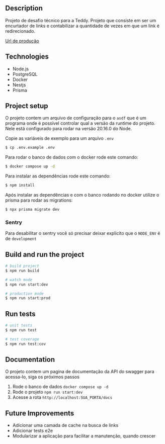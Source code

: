 ## Description

Projeto de desafio técnico para a Teddy. Projeto que consiste em ser um encurtador de links e contabilizar a quantidade de vezes em que um link é redirecionado.

[Url de produção](http://teddy-challenger-api-env.eba-p9mbxsxx.sa-east-1.elasticbeanstalk.com/)


## Technologies
- Node.js
- PostgreSQL
- Docker
- Nestjs
- Prisma

## Project setup

O projeto contem um arquivo de configuração para o `asdf` que é um programa onde é possível controlar qual a versão da runtime do projeto. Nele está configurado para rodar na versão 20.16.0 do Node.

Copie as variáveis de exemplo para um arquivo `.env`
```bash
$ cp .env.example .env
```

Para rodar o banco de dados com o docker rode este comando:
```bash
$ docker compose up -d
```

Para instalar as dependências rode este comando:
```bash
$ npm install
```

Após instalar as dependências e com o banco rodando no docker utilize o prisma para rodar as migrations:
```bash
$ npx prisma migrate dev
```

### Sentry
Para desabilitar o sentry você só precisar deixar explicito que o `NODE_ENV` é de `development`

## Build and run the project

```bash
# build project
$ npm run build

# watch mode
$ npm run start:dev

# production mode
$ npm run start:prod
```

## Run tests

```bash
# unit tests
$ npm run test

# test coverage
$ npm run test:cov
```
## Documentation

O projeto contem um pagina de documentação da API do swagger para acessa-lo, siga os próximos passos
1. Rode o banco de dados `docker compose up -d`
2. Rode o projeto `npm run start:dev`
3. Acesse a rota `http://localhost:SUA_PORTA/docs`

## Future Improvements

- Adicionar uma camada de cache na busca de links
- Adicionar tests e2e
- Modularizar a aplicação para facilitar a manutenção, quando crescer
